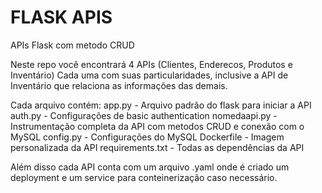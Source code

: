 # FLASK APIS
APIs Flask com metodo CRUD

Neste repo você encontrará 4 APIs (Clientes, Enderecos, Produtos e Inventário)
Cada uma com suas particularidades, inclusive a API de Inventário que relaciona as informações das demais. 

Cada arquivo contém: 
app.py - Arquivo padrão do flask para iniciar a API
auth.py - Configurações de basic authentication
nomedaapi.py - Instrumentação completa da API com metodos CRUD e conexão com o MySQL
config.py - Configurações do MySQL 
Dockerfile - Imagem personalizada da API 
requirements.txt - Todas as dependências da API

Além disso cada API conta com um arquivo .yaml onde é criado um deployment e um service para conteinerização caso necessário. 
